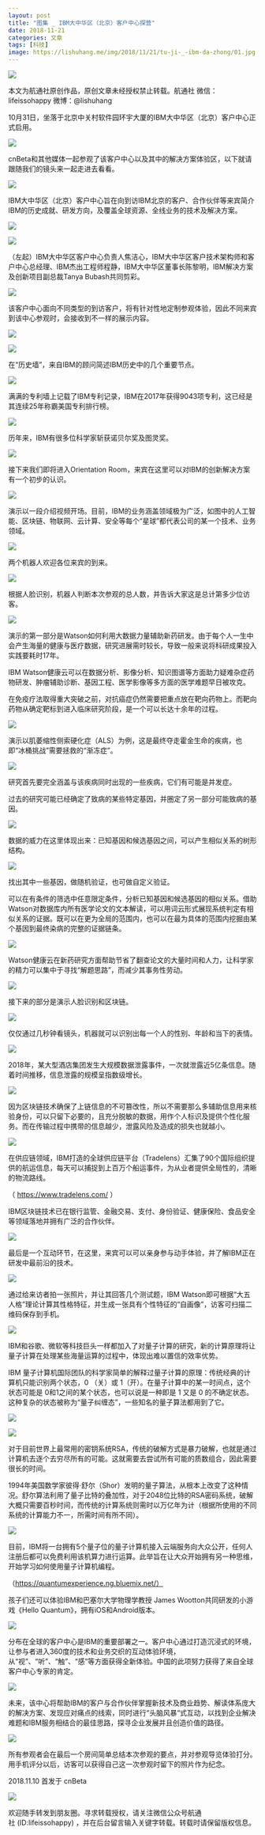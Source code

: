 ```yaml
---
layout: post
title: "图集 _ IBM大中华区（北京）客户中心探营"
date: 2018-11-21
categories: 文章
tags: [科技]
image: https://lishuhang.me/img/2018/11/21/tu-ji-_-ibm-da-zhong/01.jpg
---
```


![](https://lishuhang.me/img/2018/11/21/tu-ji-_-ibm-da-zhong/01.jpg)

本文为航通社原创作品，原创文章未经授权禁止转载。航通社 微信：lifeissohappy 微博：@lishuhang

10月31日，坐落于北京中关村软件园环宇大厦的IBM大中华区（北京）客户中心正式启用。

![](https://lishuhang.me/img/2018/11/21/tu-ji-_-ibm-da-zhong/02.jpg)

cnBeta和其他媒体一起参观了该客户中心以及其中的解决方案体验区，以下就请跟随我们的镜头来一起走进去看看。

![](https://lishuhang.me/img/2018/11/21/tu-ji-_-ibm-da-zhong/03.jpg)

IBM大中华区（北京）客户中心旨在向到访IBM北京的客户、合作伙伴等来宾简介IBM的历史成就、研发方向，及覆盖全球资源、全线业务的技术及解决方案。

![](https://lishuhang.me/img/2018/11/21/tu-ji-_-ibm-da-zhong/04.jpg)

![](https://lishuhang.me/img/2018/11/21/tu-ji-_-ibm-da-zhong/05.jpg)

（左起）IBM大中华区客户中心负责人焦洁心，IBM大中华区客户技术架构师和客户中心总经理、IBM杰出工程师程静，IBM大中华区董事长陈黎明，IBM解决方案及创新项目副总裁Tanya Bubash共同剪彩。

![](https://lishuhang.me/img/2018/11/21/tu-ji-_-ibm-da-zhong/06.jpg)

该客户中心面向不同类型的到访客户，将有针对性地定制参观体验，因此不同来宾到该中心参观时，会接收到不一样的展示内容。

![](https://lishuhang.me/img/2018/11/21/tu-ji-_-ibm-da-zhong/07.jpg)

![](https://lishuhang.me/img/2018/11/21/tu-ji-_-ibm-da-zhong/08.jpg)

在“历史墙”，来自IBM的顾问简述IBM历史中的几个重要节点。

![](https://lishuhang.me/img/2018/11/21/tu-ji-_-ibm-da-zhong/09.jpg)

满满的专利墙上记载了IBM专利记录，IBM在2017年获得9043项专利，这已经是其连续25年称霸美国专利排行榜。

![](https://lishuhang.me/img/2018/11/21/tu-ji-_-ibm-da-zhong/10.jpg)

历年来，IBM有很多位科学家斩获诺贝尔奖及图灵奖。

![](https://lishuhang.me/img/2018/11/21/tu-ji-_-ibm-da-zhong/11.jpg)

接下来我们即将进入Orientation Room，来宾在这里可以对IBM的创新解决方案有一个初步的认识。

![](https://lishuhang.me/img/2018/11/21/tu-ji-_-ibm-da-zhong/12.jpg)

演示以一段介绍视频开场。目前，IBM的业务涵盖领域极为广泛，如图中的人工智能、区块链、物联网、云计算、安全等每个“星球”都代表公司的某一个技术、业务领域。

![](https://lishuhang.me/img/2018/11/21/tu-ji-_-ibm-da-zhong/13.jpg)

两个机器人欢迎各位来宾的到来。

![](https://lishuhang.me/img/2018/11/21/tu-ji-_-ibm-da-zhong/14.jpg)

根据人脸识别，机器人判断本次参观的总人数，并告诉大家这是总计第多少位访客。

![](https://lishuhang.me/img/2018/11/21/tu-ji-_-ibm-da-zhong/15.jpg)

演示的第一部分是Watson如何利用大数据力量辅助新药研发。由于每个人一生中会产生海量的健康与医疗数据，研究进展需时较长，导致一般来说将科研成果投入实践要耗时17年。

IBM Watson健康云可以在数据分析、影像分析、知识图谱等方面助力疑难杂症药物研发、肿瘤辅助诊断、基因工程、医学影像等多方面的医学难题早日被攻克。

在免疫疗法取得重大突破之前，对抗癌症仍然需要把重点放在靶向药物上。而靶向药物从确定靶标到进入临床研究阶段，是一个可以长达十余年的过程。

![](https://lishuhang.me/img/2018/11/21/tu-ji-_-ibm-da-zhong/16.jpg)

演示以肌萎缩性侧索硬化症（ALS）为例，这是最终夺走霍金生命的疾病，也即“冰桶挑战”需要拯救的“渐冻症”。

![](https://lishuhang.me/img/2018/11/21/tu-ji-_-ibm-da-zhong/17.jpg)

研究首先要完全涵盖与该疾病同时出现的一些疾病，它们有可能是并发症。

过去的研究可能已经确定了致病的某些特定基因，并圈定了另一部分可能致病的基因。

![](https://lishuhang.me/img/2018/11/21/tu-ji-_-ibm-da-zhong/18.jpg)

数据的威力在这里体现出来：已知基因和候选基因之间，可以产生相似关系的树形结构。

![](https://lishuhang.me/img/2018/11/21/tu-ji-_-ibm-da-zhong/19.jpg)

找出其中一些基因，做随机验证，也可做自定义验证。

可以在有条件的筛选中任意限定条件，分析已知基因和候选基因的相似关系。借助Watson对数据库内所有医学论文的文本解读，可以用词云形式展现系统判定有相似关系的证据。既可以在更为全局的范围内，也可以在最为具体的范围内挖掘由某个基因到最终染病的完整的证据链条。

![](https://lishuhang.me/img/2018/11/21/tu-ji-_-ibm-da-zhong/20.jpg)

Watson健康云在新药研究方面帮助节省了翻查论文的大量时间和人力，让科学家的精力可以集中于寻找“解题思路”，而减少其事务性劳动。

![](https://lishuhang.me/img/2018/11/21/tu-ji-_-ibm-da-zhong/21.jpg)

接下来的部分是演示人脸识别和区块链。

![](https://lishuhang.me/img/2018/11/21/tu-ji-_-ibm-da-zhong/22.jpg)

仅仅通过几秒钟看镜头，机器就可以识别出每一个人的性别、年龄和当下的表情。

![](https://lishuhang.me/img/2018/11/21/tu-ji-_-ibm-da-zhong/23.jpg)

2018年，某大型酒店集团发生大规模数据泄露事件，一次就泄露近5亿条信息。随着时间推移，信息泄露的规模呈指数级增长。

![](https://lishuhang.me/img/2018/11/21/tu-ji-_-ibm-da-zhong/24.jpg)

因为区块链技术确保了上链信息的不可篡改性，所以不需要那么多辅助信息用来核验身份，可以只留下必要的，且充分脱敏的数据，用作个人标识及提供个性化服务。而在传输过程中携带的信息越少，泄露风险及造成的损失也就越小。

![](https://lishuhang.me/img/2018/11/21/tu-ji-_-ibm-da-zhong/25.jpg)

在供应链领域，IBM打造的全球供应链平台（Tradelens）汇集了90个国际组织提供的航运信息，每天可以捕捉到上百万个船运事件，为从业者提供全局性的，清晰的物流路线。

（ https://www.tradelens.com/ ）

IBM区块链技术已在银行监管、金融交易、支付、身份验证、健康保险、食品安全等领域落地并拥有广泛的合作伙伴。

![](https://lishuhang.me/img/2018/11/21/tu-ji-_-ibm-da-zhong/26.jpg)

最后是一个互动环节，在这里，来宾可以可以亲身参与动手体验，并了解IBM正在研发中最前沿的技术。

![](https://lishuhang.me/img/2018/11/21/tu-ji-_-ibm-da-zhong/27.jpg)

通过给来访者拍一张照片，并让其回答几个测试题，IBM Watson即可根据“大五人格”理论计算其性格特征，并生成一张具有个性特征的“自画像”，访客可扫描二维码保存到手机。

![](https://lishuhang.me/img/2018/11/21/tu-ji-_-ibm-da-zhong/28.jpg)

IBM和谷歌、微软等科技巨头一样都加入了对量子计算的研究，新的计算原理将让量子计算在处理某些海量运算的过程中，体现出难以置信的效率优势。

IBM 量子计算机国际团队的科学家简单的解释过量子计算的原理：传统经典的计算机只能识别两个状态，0 （关）或 1（开）。在量子计算中的某一时间点，这个状态可能是 0和1之间的某个状态，也可以说是一种即是 1 又是 0 的不确定状态。这种复杂的状态被称为“量子纠缠态”，一些知名的量子算法都用到了它。

![](https://lishuhang.me/img/2018/11/21/tu-ji-_-ibm-da-zhong/29.jpg)

![](https://lishuhang.me/img/2018/11/21/tu-ji-_-ibm-da-zhong/30.jpg)

对于目前世界上最常用的密钥系统RSA，传统的破解方式是暴力破解，也就是通过计算机去逐个去穷尽所有的可能。这就需要去尝试所有可能的质数组合，因此需要很长的时间。

1994年美国数学家彼得·舒尔（Shor）发明的量子算法，从根本上改变了这种情况。舒尔算法利用了量子比特的叠加性，对于2048位比特的RSA密码系统，破解大概只需要百秒时间，而传统的计算系统则需时以万亿年为计（根据所使用的不同系统的计算能力不一，所需时间有所不同）。

![](https://lishuhang.me/img/2018/11/21/tu-ji-_-ibm-da-zhong/31.jpg)

目前，IBM将一台拥有5个量子位的量子计算机接入云端服务向大众公开，任何人注册后都可以免费利用该机算力进行运算。此举旨在让大众开始拥有另一种思维，开始学习如何使用量子计算机编程。

（https://quantumexperience.ng.bluemix.net/）

孩子们还可以体验IBM和巴塞尔大学物理学教授 James Wootton共同研发的小游戏《Hello Quantum》，拥有iOS和Android版本。

![](https://lishuhang.me/img/2018/11/21/tu-ji-_-ibm-da-zhong/32.jpg)

分布在全球的客户中心是IBM的重要部署之一。客户中心通过打造沉浸式的环境，让参与者进入360度的技术和业务交织的互动体验环境，从“视”、“听”、“触”、“感”等方面获得全新体验。中国的此项努力获得了来自全球客户中心专家的肯定。

![](https://lishuhang.me/img/2018/11/21/tu-ji-_-ibm-da-zhong/33.jpg)

未来，该中心将帮助IBM的客户与合作伙伴掌握新技术及商业趋势、解读体系庞大的解决方案、发现应对痛点的线索，同时进行“头脑风暴“式互动，以找到企业解决难题和IBM服务相结合的最佳思路，探寻企业发展并且创造价值的路径。

![](https://lishuhang.me/img/2018/11/21/tu-ji-_-ibm-da-zhong/34.jpg)

所有参观者会在最后一个房间简单总结本次参观的要点，并对参观导览体验打分。用手机评分以后，访客可以获得自己这一次参观时留下的照片作为纪念。

2018.11.10 首发于 cnBeta

![](https://lishuhang.me/img/2018/11/21/tu-ji-_-ibm-da-zhong/35.gif)

欢迎随手转发到朋友圈。寻求转载授权，请关注微信公众号航通社 (ID:lifeissohappy) ，并在后台留言输入关键字转载。转载时请保留版权信息。